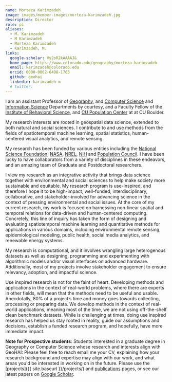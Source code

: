 ```yaml
---
name: Morteza Karimzadeh
image: images/member-images/morteza-karimzadeh.jpg
description: Director 
role: pi
aliases:
  - M. Karimzadeh
  - M Karimzadeh
  - Morteza Karimzadeh
  - Karimzadeh, M.
links:
  google-scholar: Vy2oR2kAAAAJ&
  home-page: https://www.colorado.edu/geography/morteza-karimzadeh
  email: karimzadeh@colorado.edu
  orcid: 0000-0002-6498-1763
  github: geohai
  linkedin: karimzadeh-m
  # twitter: 
---
```

I am an assistant Professor of [Geography](https://www.colorado.edu/geography/), and [Computer Science](https://www.colorado.edu/cs/) and [Information Science](https://www.colorado.edu/cmci/infoscience) Departments by courtesy, and a Faculty Fellow of the [Institute of Behavioral Science](https://ibs.colorado.edu/), and [CU Population Center](https://cupc.colorado.edu/) at at CU Boulder. 

My research interests are rooted in geospatial data science, extended to both natural and social sciences. I contribute to and use methods from the fields of spatiotemporal machine learning, spatial statistics, human-centered visual analytics, and remote sensing. 

My research has been funded by various entities including the [National Science Foundation](https://www.nsf.gov/), [NASA](https://www.nasa.gov/), [NREL](https://www.nrel.gov/), [NIH](https://www.nih.gov/) and [Population Council](https://popcouncil.org/).  I have been lucky to have collaborators from a variety of disciplines in these endeavors, and an amazing team of Graduate and Postdoctoral researchers.  

I view my research as an integrative activity that brings data science together with environmental and social sciences to help make society more sustainable and equitable. My research program is use-inspired, and therefore I hope it to be high-impact, well-funded, interdisciplinary, collaborative, and stakeholder-involved for advancing science in the context of pressing environmental and social issues. At the core of my current research, my work is focused on harnessing non-linear spatial and temporal relations for data-driven and human-centered computing. Concretely, this line of inquiry has taken the form of designing and evaluating spatiotemporal machine learning and quantitative methods for applications in various domains, including environmental remote sensing, epidemiological modeling, public health, social media analytics, and renewable energy systems. 

My research is computational, and it involves wrangling large heterogenous datasets as well as designing, programming and experimenting with algorithmic models and/or visual interfaces on advanced hardware. Additionally, most of my projects involve stakeholder engagement to ensure relevancy, adoption, and impactful science.

Use inspired research is not for the faint of heart. Developing methods and applications in the context of real-world problems, where there are experts in other fields, will mean that the methods need to be useful and usable. Anecdotally, 80% of a project’s time and money goes towards collecting, processing or preparing data. We develop methods in the context of real-world applications, meaning most of the time, we are not using off-the-shelf clean benchmark datasets. While is challenging at times, doing use inspired research has helped us stay rooted in reality, guide our assumptions and decisions, establish a funded research program, and hopefully, have more immediate impact. 

**Note for Prospective students**: Students interested in a graduate degree in Geography or Computer Science whose research and interests align with GeoHAI: Please feel free to reach email me your CV, explaining how your research background and expertise may align with our work, and what areas you'd be interested in working on in the future. Please use the [projects]({{ site.baseurl }}/projects/) and [publications]({{site.baseurl}}/research/) pages, or see our latest papers on [Google Scholar](https://scholar.google.com/citations?hl=en&user=Vy2oR2kAAAAJ&view_op=list_works&sortby=pubdate).
